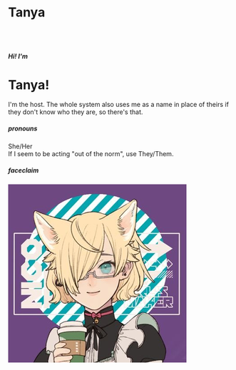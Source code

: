 # Tanya
<br /><br />
##### Hi! I'm
# Tanya!

I'm the host. The whole system also uses me as a name in 
place of theirs if they don't know who they are, so there's that.

##### pronouns
She/Her <br />
If I seem to be acting "out of the norm", use They/Them.

##### faceclaim
![Tanya's Picrew](./hm-picrews/Tanya-Picrew.jpg?raw=true)